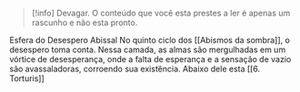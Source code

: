 >[!info] Devagar.
>O conteúdo que você esta prestes a ler é apenas um rascunho e não esta pronto.

Esfera do Desespero Abissal
No quinto ciclo dos [[Abismos da sombra]], o desespero toma conta. Nessa camada, as almas são mergulhadas em um vórtice de desesperança, onde a falta de esperança e a sensação de vazio são avassaladoras, corroendo sua existência.
Abaixo dele esta [[6. Torturis]]